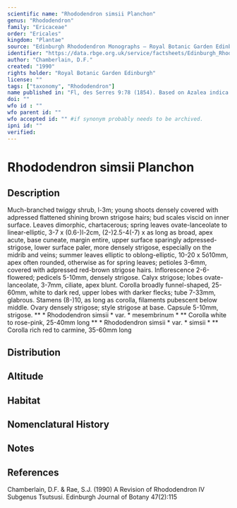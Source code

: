 ```yaml
---
scientific name: "Rhododendron simsii Planchon"
genus: "Rhododendron"
family: "Ericaceae"
order: "Ericales"
kingdom: "Plantae"
source: "Edinburgh Rhododendron Monographs – Royal Botanic Garden Edinburgh"
identifier: "https://data.rbge.org.uk/service/factsheets/Edinburgh_Rhododendron_Monographs.xhtml"
author: "Chamberlain, D.F."
created: "1990"
rights holder: "Royal Botanic Garden Edinburgh"
license: ""
tags: ["taxonomy", "Rhododendron"]
name published in: "Fl, des Serres 9:78 (1854). Based on Azalea indica sensu Sims, Bot. Mag. 35: t.1480 (1812), non L. (1753). Type: a plant grown by James Vere in 1812 near London, or the plate cited."
doi: ""
wfo id : ""
wfo parent id: ""
wfo accepted id: "" #if synonym probably needs to be archived.                      
ipni id: ""
verified:
---
```


                       

# Rhododendron simsii Planchon

## Description
Much-branched twiggy shrub, l-3m; young shoots densely covered with adpressed flattened shining brown strigose hairs; bud scales viscid on inner surface. Leaves dimorphic, chartacerous; spring leaves ovate-lanceolate to linear-elliptic, 3-7 x (0.6-)l-2cm, (2-)2.5-4(-7) x as long as broad, apex acute, base cuneate, margin entire, upper surface sparingly adpressed-strigose, lower surface paler, more densely strigose, especially on the midrib and veins; summer leaves elliptic to oblong-elliptic, 10-20 x 5ó10mm, apex often rounded, otherwise as for spring leaves; petioles 3-6mm, covered with adpressed red-brown strigose hairs. Inflorescence 2-6-flowered; pedicels 5-10mm, densely strigose. Calyx strigose; lobes ovate-lanceolate, 3-7mm, ciliate, apex blunt. Corolla broadly funnel-shaped, 25-60mm, white to dark red, upper lobes with darker flecks; tube 7-33mm, glabrous. Stamens (8-)10, as long as corolla, filaments pubescent below middle. Ovary densely strigose; style strigose at base. Capsule 5-10mm, strigose. ** * Rhododendron simsii * var. * mesembrinum * ** Corolla white to rose-pink, 25-40mm long ** * Rhododendron simsii * var. * simsii * ** Corolla rich red to carmine, 35-60mm long

## Distribution


## Altitude


## Habitat


## Nomenclatural History

                       
## Notes


## References

Chamberlain, D.F. & Rae, S.J. (1990) A Revision of Rhododendron IV Subgenus Tsutsusi. Edinburgh Journal of Botany 47(2):115
